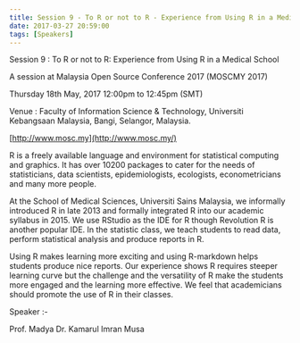 ```yaml
---
title: Session 9 - To R or not to R - Experience from Using R in a Medical School
date: 2017-03-27 20:59:00
tags: [Speakers]
---
```


Session 9 : To R or not to R: Experience from Using R in a Medical School

A session at Malaysia Open Source Conference 2017 (MOSCMY 2017)

Thursday 18th May, 2017 12:00pm to 12:45pm (SMT)

Venue : Faculty of Information Science & Technology, Universiti Kebangsaan Malaysia, Bangi, Selangor, Malaysia.

[http://www.mosc.my](http://www.mosc.my/)

R is a freely available language and environment for statistical computing and graphics. It has over 10200 packages to cater for the needs of statisticians, data scientists, epidemiologists, ecologists, econometricians and many more people.

At the School of Medical Sciences, Universiti Sains Malaysia, we informally introduced R in late 2013 and formally integrated R into our academic syllabus in 2015\. We use RStudio as the IDE for R though Revolution R is another popular IDE. In the statistic class, we teach students to read data, perform statistical analysis and produce reports in R.

Using R makes learning more exciting and using R-markdown helps students produce nice reports. Our experience shows R requires steeper learning curve but the challenge and the versatility of R make the students more engaged and the learning more effective. We feel that academicians should promote the use of R in their classes.

Speaker :-

Prof. Madya Dr. Kamarul Imran Musa